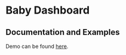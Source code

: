 # Baby Dashboard

## Documentation and Examples

Demo can be found [here](https://codesandbox.io/s/github/BendaCoding/baby-dashboard).
